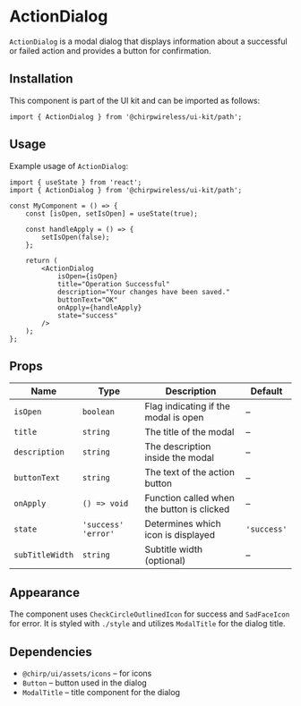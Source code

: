 # ActionDialog

`ActionDialog` is a modal dialog that displays information about a successful or failed action and provides a button for confirmation.

## Installation

This component is part of the UI kit and can be imported as follows:

```tsx
import { ActionDialog } from '@chirpwireless/ui-kit/path';
```

## Usage

Example usage of `ActionDialog`:

```tsx
import { useState } from 'react';
import { ActionDialog } from '@chirpwireless/ui-kit/path';

const MyComponent = () => {
    const [isOpen, setIsOpen] = useState(true);

    const handleApply = () => {
        setIsOpen(false);
    };

    return (
        <ActionDialog
            isOpen={isOpen}
            title="Operation Successful"
            description="Your changes have been saved."
            buttonText="OK"
            onApply={handleApply}
            state="success"
        />
    );
};
```

## Props

| Name            | Type                | Description                                | Default     |
| --------------- | ------------------- | ------------------------------------------ | ----------- |
| `isOpen`        | `boolean`           | Flag indicating if the modal is open       | –           |
| `title`         | `string`            | The title of the modal                     | –           |
| `description`   | `string`            | The description inside the modal           | –           |
| `buttonText`    | `string`            | The text of the action button              | –           |
| `onApply`       | `() => void`        | Function called when the button is clicked | –           |
| `state`         | `'success' 'error'` | Determines which icon is displayed         | `'success'` |
| `subTitleWidth` | `string`            | Subtitle width (optional)                  | –           |

## Appearance

The component uses `CheckCircleOutlinedIcon` for success and `SadFaceIcon` for error. It is styled with `./style` and utilizes `ModalTitle` for the dialog title.

## Dependencies

- `@chirp/ui/assets/icons` – for icons
- `Button` – button used in the dialog
- `ModalTitle` – title component for the dialog

